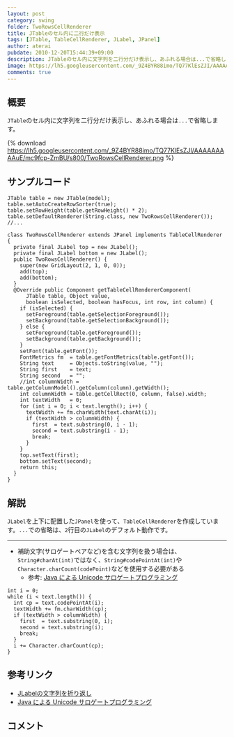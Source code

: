 ```yaml
---
layout: post
category: swing
folder: TwoRowsCellRenderer
title: JTableのセル内に二行だけ表示
tags: [JTable, TableCellRenderer, JLabel, JPanel]
author: aterai
pubdate: 2010-12-20T15:44:39+09:00
description: JTableのセル内に文字列を二行分だけ表示し、あふれる場合は...で省略します。
image: https://lh5.googleusercontent.com/_9Z4BYR88imo/TQ77KlEsZJI/AAAAAAAAAuE/mc9fcp-ZmBU/s800/TwoRowsCellRenderer.png
comments: true
---
```

## 概要
`JTable`のセル内に文字列を二行分だけ表示し、あふれる場合は`...`で省略します。

{% download https://lh5.googleusercontent.com/_9Z4BYR88imo/TQ77KlEsZJI/AAAAAAAAAuE/mc9fcp-ZmBU/s800/TwoRowsCellRenderer.png %}

## サンプルコード
<pre class="prettyprint"><code>JTable table = new JTable(model);
table.setAutoCreateRowSorter(true);
table.setRowHeight(table.getRowHeight() * 2);
table.setDefaultRenderer(String.class, new TwoRowsCellRenderer());
//...

class TwoRowsCellRenderer extends JPanel implements TableCellRenderer {
  private final JLabel top = new JLabel();
  private final JLabel bottom = new JLabel();
  public TwoRowsCellRenderer() {
    super(new GridLayout(2, 1, 0, 0));
    add(top);
    add(bottom);
  }
  @Override public Component getTableCellRendererComponent(
      JTable table, Object value,
      boolean isSelected, boolean hasFocus, int row, int column) {
    if (isSelected) {
      setForeground(table.getSelectionForeground());
      setBackground(table.getSelectionBackground());
    } else {
      setForeground(table.getForeground());
      setBackground(table.getBackground());
    }
    setFont(table.getFont());
    FontMetrics fm  = table.getFontMetrics(table.getFont());
    String text     = Objects.toString(value, "");
    String first    = text;
    String second   = "";
    //int columnWidth = table.getColumnModel().getColumn(column).getWidth();
    int columnWidth = table.getCellRect(0, column, false).width;
    int textWidth   = 0;
    for (int i = 0; i &lt; text.length(); i++) {
      textWidth += fm.charWidth(text.charAt(i));
      if (textWidth &gt; columnWidth) {
        first  = text.substring(0, i - 1);
        second = text.substring(i - 1);
        break;
      }
    }
    top.setText(first);
    bottom.setText(second);
    return this;
  }
}
</code></pre>

## 解説
`JLabel`を上下に配置した`JPanel`を使って、`TableCellRenderer`を作成しています。`...`での省略は、`2`行目の`JLabel`のデフォルト動作です。

- - - -
- 補助文字(サロゲートペアなど)を含む文字列を扱う場合は、`String#charAt(int)`ではなく、`String#codePointAt(int)`や`Character.charCount(codePoint)`などを使用する必要がある
    - 参考: [Java による Unicode サロゲートプログラミング](http://www.ibm.com/developerworks/jp/ysl/library/java/j-unicode_surrogate/index.html)

<!-- dummy comment line for breaking list -->

<pre class="prettyprint"><code>int i = 0;
while (i &lt; text.length()) {
  int cp = text.codePointAt(i);
  textWidth += fm.charWidth(cp);
  if (textWidth &gt; columnWidth) {
    first  = text.substring(0, i);
    second = text.substring(i);
    break;
  }
  i += Character.charCount(cp);
}
</code></pre>

## 参考リンク
- [JLabelの文字列を折り返し](https://ateraimemo.com/Swing/GlyphVector.html)
- [Java による Unicode サロゲートプログラミング](http://www.ibm.com/developerworks/jp/ysl/library/java/j-unicode_surrogate/index.html)

<!-- dummy comment line for breaking list -->

## コメント
